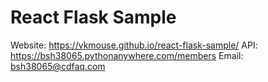 # React Flask Sample
Website: https://vkmouse.github.io/react-flask-sample/
API: https://bsh38065.pythonanywhere.com/members
Email: bsh38065@cdfaq.com
